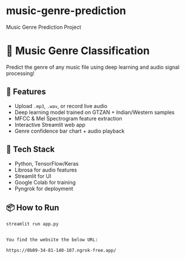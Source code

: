 # music-genre-prediction
Music Genre Prediction Project


# 🎵 Music Genre Classification

Predict the genre of any music file using deep learning and audio signal processing!

## 🚀 Features
- Upload `.mp3`, `.wav`, or record live audio
- Deep learning model trained on GTZAN + Indian/Western samples
- MFCC & Mel Spectrogram feature extraction
- Interactive Streamlit web app
- Genre confidence bar chart + audio playback

## 🧠 Tech Stack
- Python, TensorFlow/Keras
- Librosa for audio features
- Streamlit for UI
- Google Colab for training
- Pyngrok for deployment

## 📦 How to Run
```bash
streamlit run app.py


You find the website the below URL:

https://0b09-34-81-140-107.ngrok-free.app/
